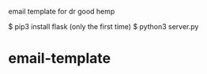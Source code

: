 email template for dr good hemp

$ pip3 install flask      (only the first time)
$ python3 server.py
# email-template

